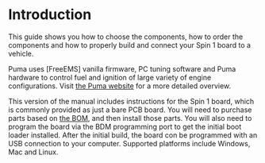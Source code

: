
# Introduction

This guide shows you how to choose the components, how to order the components and how to properly build and connect your Spin 1 board to a vehicle.

Puma uses [FreeEMS] vanilla firmware, PC tuning software and Puma hardware to control fuel and ignition of large variety of engine configurations. Visit [the Puma website](http://puma.freeems.org/) for a more detailed overview.

This version of the manual includes instructions for the Spin 1 board, which is commonly provided as just a bare PCB board. You will need to purchase parts based on [the BOM](#configuring_bom), and then install those parts. You will also need to program the board via the BDM programming port to get the initial boot loader installed. After the initial build, the  board con be programmed with an USB connection to your computer. Supported platforms include Windows, Mac and Linux.
